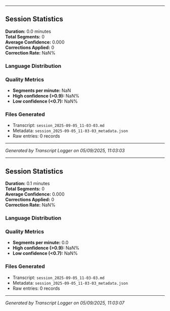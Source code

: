 

---

## Session Statistics

**Duration:** 0.0 minutes  
**Total Segments:** 0  
**Average Confidence:** 0.000  
**Corrections Applied:** 0  
**Correction Rate:** NaN%

### Language Distribution


### Quality Metrics
- **Segments per minute:** NaN
- **High confidence (>0.9):** NaN%
- **Low confidence (<0.7):** NaN%

### Files Generated
- Transcript: `session_2025-09-05_11-03-03.md`
- Metadata: `session_2025-09-05_11-03-03_metadata.json`
- Raw entries: 0 records

---
*Generated by Transcript Logger on 05/09/2025, 11:03:03*


---

## Session Statistics

**Duration:** 0.1 minutes  
**Total Segments:** 0  
**Average Confidence:** 0.000  
**Corrections Applied:** 0  
**Correction Rate:** NaN%

### Language Distribution


### Quality Metrics
- **Segments per minute:** 0.0
- **High confidence (>0.9):** NaN%
- **Low confidence (<0.7):** NaN%

### Files Generated
- Transcript: `session_2025-09-05_11-03-03.md`
- Metadata: `session_2025-09-05_11-03-03_metadata.json`
- Raw entries: 0 records

---
*Generated by Transcript Logger on 05/09/2025, 11:03:07*
